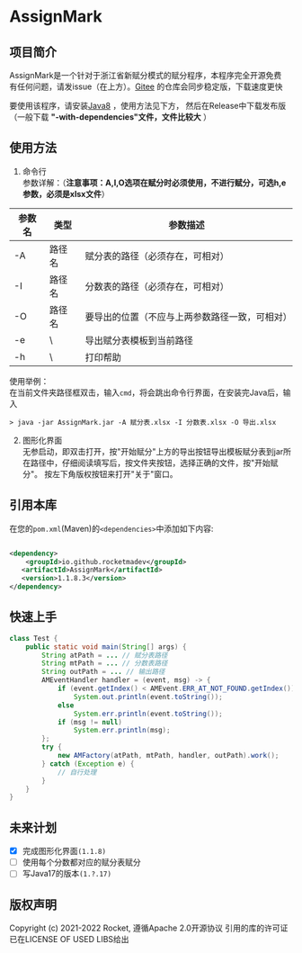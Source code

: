 # AssignMark

## 项目简介

AssignMark是一个针对于浙江省新赋分模式的赋分程序，本程序完全开源免费  
有任何问题，请发issue（在上方）。[Gitee]("https://gitee.com/rocketma/AssignMark") 的仓库会同步稳定版，下载速度更快

要使用该程序，请安装[Java8]("https://java.com/zh-CN/") ，使用方法见下方， 然后在Release中下载发布版（一般下载 **"-with-dependencies"文件，文件比较大** ）

## 使用方法

1. 命令行  
   参数详解：（**注意事项：A,I,O选项在赋分时必须使用，不进行赋分，可选h,e参数，必须是xlsx文件**）

| 参数名 | 类型  | 参数描述                    |
|-----|-----|-------------------------|
| -A  | 路径名 | 赋分表的路径（必须存在，可相对）        |
| -I  | 路径名 | 分数表的路径（必须存在，可相对）        |
| -O  | 路径名 | 要导出的位置（不应与上两参数路径一致，可相对） |
| -e  | \   | 导出赋分表模板到当前路径            |
| -h  | \   | 打印帮助                    |

使用举例：  
在当前文件夹路径框双击，输入`cmd`，将会跳出命令行界面，在安装完Java后，输入

```shell
> java -jar AssignMark.jar -A 赋分表.xlsx -I 分数表.xlsx -O 导出.xlsx
```

2. 图形化界面  
   无参启动，即双击打开，按"开始赋分"上方的导出按钮导出模板赋分表到jar所在路径中，仔细阅读填写后，按文件夹按钮，选择正确的文件，按"开始赋分"。
   按左下角版权按钮来打开"关于"窗口。

## 引用本库

在您的`pom.xml`(Maven)的`<dependencies>`中添加如下内容:

```xml

<dependency>
    <groupId>io.github.rocketmadev</groupId>
   <artifactId>AssignMark</artifactId>
   <version>1.1.8.3</version>
</dependency>

```

## 快速上手

```java
class Test {
    public static void main(String[] args) {
        String atPath = ... // 赋分表路径
        String mtPath = ... // 分数表路径
        String outPath = ... // 输出路径
        AMEventHandler handler = (event, msg) -> {
            if (event.getIndex() < AMEvent.ERR_AT_NOT_FOUND.getIndex())
                System.out.println(event.toString());
            else
                System.err.println(event.toString());
            if (msg != null)
                System.err.println(msg);
        };
        try {
            new AMFactory(atPath, mtPath, handler, outPath).work();
        } catch (Exception e) {
            // 自行处理    
        }
    }
}
```

## 未来计划

- [x] 完成图形化界面`(1.1.8)`
- [ ] 使用每个分数都对应的赋分表赋分
- [ ] 写Java17的版本`(1.?.17)`

## 版权声明

Copyright (c) 2021-2022 Rocket, 遵循Apache 2.0开源协议 引用的库的许可证已在LICENSE OF USED LIBS给出

